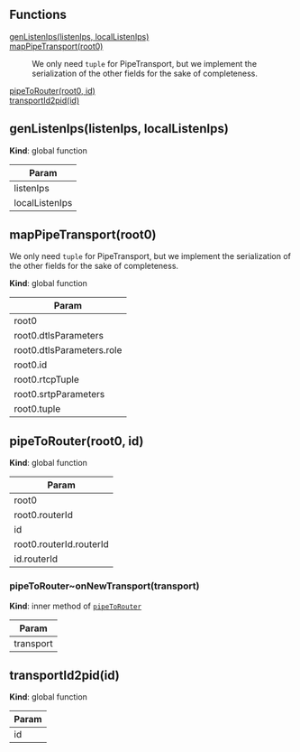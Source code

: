 ## Functions

<dl>
<dt><a href="#genListenIps">genListenIps(listenIps, localListenIps)</a></dt>
<dd></dd>
<dt><a href="#mapPipeTransport">mapPipeTransport(root0)</a></dt>
<dd><p>We only need <code>tuple</code> for PipeTransport, but we implement the serialization of
the other fields for the sake of completeness.</p>
</dd>
<dt><a href="#pipeToRouter">pipeToRouter(root0, id)</a></dt>
<dd></dd>
<dt><a href="#transportId2pid">transportId2pid(id)</a></dt>
<dd></dd>
</dl>

<a name="genListenIps"></a>

## genListenIps(listenIps, localListenIps)
**Kind**: global function  

| Param |
| --- |
| listenIps | 
| localListenIps | 

<a name="mapPipeTransport"></a>

## mapPipeTransport(root0)
We only need `tuple` for PipeTransport, but we implement the serialization of
the other fields for the sake of completeness.

**Kind**: global function  

| Param |
| --- |
| root0 | 
| root0.dtlsParameters | 
| root0.dtlsParameters.role | 
| root0.id | 
| root0.rtcpTuple | 
| root0.srtpParameters | 
| root0.tuple | 

<a name="pipeToRouter"></a>

## pipeToRouter(root0, id)
**Kind**: global function  

| Param |
| --- |
| root0 | 
| root0.routerId | 
| id | 
| root0.routerId.routerId | 
| id.routerId | 

<a name="pipeToRouter..onNewTransport"></a>

### pipeToRouter~onNewTransport(transport)
**Kind**: inner method of [<code>pipeToRouter</code>](#pipeToRouter)  

| Param |
| --- |
| transport | 

<a name="transportId2pid"></a>

## transportId2pid(id)
**Kind**: global function  

| Param |
| --- |
| id | 

